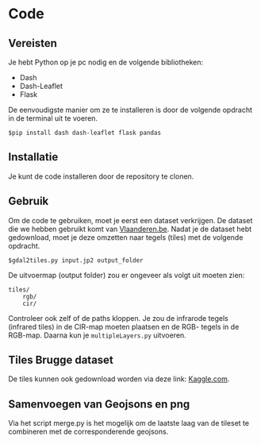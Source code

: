 # Code

## Vereisten

Je hebt Python op je pc nodig en de volgende bibliotheken:
- Dash
- Dash-Leaflet
- Flask

De eenvoudigste manier om ze te installeren is door de volgende opdracht in de terminal uit te voeren.
```
$pip install dash dash-leaflet flask pandas
```

## Installatie

Je kunt de code installeren door de repository te clonen.

## Gebruik

Om de code te gebruiken, moet je eerst een dataset verkrijgen. De dataset die we hebben gebruikt komt van [Vlaanderen.be](https://download.vlaanderen.be/product/9531). Nadat je de dataset hebt gedownload, moet je deze omzetten naar tegels (tiles) met de volgende opdracht.

```
$gdal2tiles.py input.jp2 output_folder
```

De uitvoermap (output folder) zou er ongeveer als volgt uit moeten zien:

```
tiles/
    rgb/
    cir/
```

Controleer ook zelf of de paths kloppen.
Je zou de infrarode tegels (infrared tiles) in de CIR-map moeten plaatsen en de RGB- tegels in de RGB-map. Daarna kun je `multipleLayers.py` uitvoeren.

## Tiles Brugge dataset

De tiles kunnen ook gedownload worden via deze link: [Kaggle.com](https://kaggle.com/datasets/aee5a2ae97dd59ebb42c70f3fcc3bbfafbba3aab6f5d182c5d81d81d72f3c07d).

## Samenvoegen van Geojsons en png

Via het script merge.py is het mogelijk om de laatste laag van de tileset te combineren met de corresponderende geojsons.
